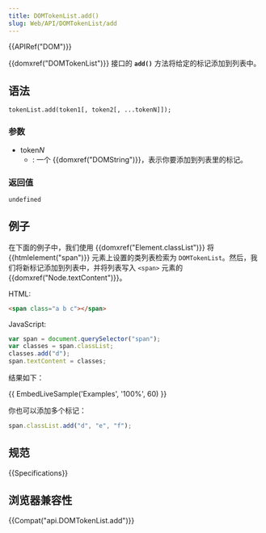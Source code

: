 ```yaml
---
title: DOMTokenList.add()
slug: Web/API/DOMTokenList/add
---
```


{{APIRef("DOM")}}

{{domxref("DOMTokenList")}} 接口的 **`add()`** 方法将给定的标记添加到列表中。

## 语法

```plain
tokenList.add(token1[, token2[, ...tokenN]]);
```

### 参数

- token*N*
  - : 一个 {{domxref("DOMString")}}，表示你要添加到列表里的标记。

### 返回值

`undefined`

## 例子

在下面的例子中，我们使用 {{domxref("Element.classList")}} 将 {{htmlelement("span")}} 元素上设置的类列表检索为 `DOMTokenList`。然后，我们将新标记添加到列表中，并将列表写入 `<span>` 元素的{{domxref("Node.textContent")}}。

HTML:

```html
<span class="a b c"></span>
```

JavaScript:

```js
var span = document.querySelector("span");
var classes = span.classList;
classes.add("d");
span.textContent = classes;
```

结果如下：

{{ EmbedLiveSample('Examples', '100%', 60) }}

你也可以添加多个标记：

```js
span.classList.add("d", "e", "f");
```

## 规范

{{Specifications}}

## 浏览器兼容性

{{Compat("api.DOMTokenList.add")}}
